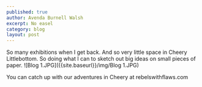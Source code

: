 ```yaml
---
published: true
author: Avenda Burnell Walsh
excerpt: No easel
category: blog
layout: post
---
```

So many exhibitions when I get back. And so very little space in Cheery Littlebottom. So doing what I can to sketch out big ideas on small pieces of paper.
![Blog 1.JPG]({{site.baseurl}}/img/Blog 1.JPG)

You can catch up with our adventures in Cheery at rebelswithflaws.com
